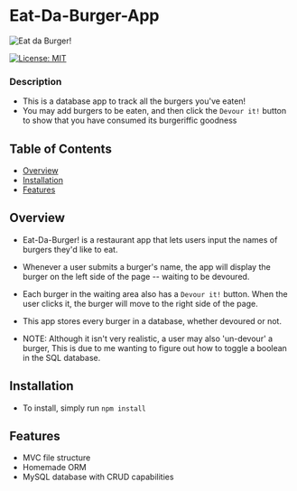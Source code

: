 # Eat-Da-Burger-App

![Eat da Burger!](https://image.freepik.com/free-vector/cute-panda-eat-burger-french-fried-icon-illustration-animal-food-icon-concept-isolated-flat-cartoon-style_138676-1299.jpg)

[![License: MIT](https://img.shields.io/badge/License-MIT-yellow.svg)](https://opensource.org/licenses/MIT)

### Description

- This is a database app to track all the burgers you've eaten!
- You may add burgers to be eaten, and then click the `Devour it!` button to show that you have consumed its burgeriffic goodness

## Table of Contents

- [Overview](#Overview)
- [Installation](#Installation)
- [Features](#Features)

## Overview

- Eat-Da-Burger! is a restaurant app that lets users input the names of burgers they'd like to eat.

- Whenever a user submits a burger's name, the app will display the burger on the left side of the page -- waiting to be devoured.

- Each burger in the waiting area also has a `Devour it!` button. When the user clicks it, the burger will move to the right side of the page.

- This app stores every burger in a database, whether devoured or not.

- NOTE: Although it isn't very realistic, a user may also 'un-devour' a burger, This is due to me wanting to figure out how to toggle a boolean in the SQL database.

## Installation

- To install, simply run `npm install`

## Features

- MVC file structure
- Homemade ORM
- MySQL database with CRUD capabilities
